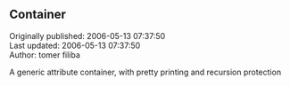 ## Container  
Originally published: 2006-05-13 07:37:50  
Last updated: 2006-05-13 07:37:50  
Author: tomer filiba  
  
A generic attribute container, with pretty printing and recursion protection